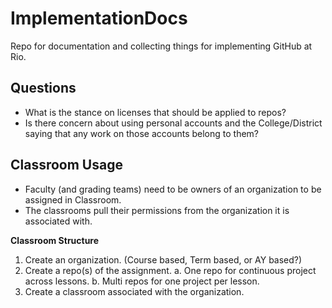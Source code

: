 # ImplementationDocs
Repo for documentation and collecting things for implementing GitHub at Rio.

## Questions
* What is the stance on licenses that should be applied to repos?
* Is there concern about using personal accounts and the College/District saying that any work on those accounts belong to them?

## Classroom Usage
* Faculty (and grading teams) need to be owners of an organization to be assigned in Classroom.
* The classrooms pull their permissions from the organization it is associated with.

**Classroom Structure**
1. Create an organization. (Course based, Term based, or AY based?)
2. Create a repo(s) of the assignment.
  a. One repo for continuous project across lessons.
  b. Multi repos for one project per lesson.
3. Create a classroom associated with the organization.

